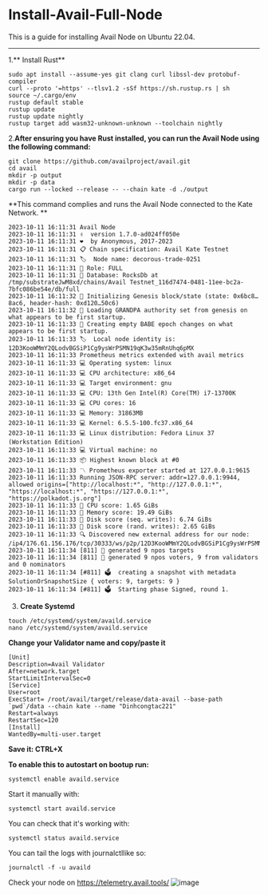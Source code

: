 # Install-Avail-Full-Node
 This is a guide for installing Avail Node on Ubuntu 22.04.
  *** 
1.** Install Rust**

```sudo apt install build-essential
sudo apt install --assume-yes git clang curl libssl-dev protobuf-compiler
curl --proto '=https' --tlsv1.2 -sSf https://sh.rustup.rs | sh
source ~/.cargo/env
rustup default stable
rustup update
rustup update nightly
rustup target add wasm32-unknown-unknown --toolchain nightly
```

2.**After ensuring you have Rust installed, you can run the Avail Node using the following command:**

```
git clone https://github.com/availproject/avail.git
cd avail
mkdir -p output
mkdir -p data
cargo run --locked --release -- --chain kate -d ./output
```
**This command complies and runs the Avail Node connected to the Kate Network.
**
```
2023-10-11 16:11:31 Avail Node    
2023-10-11 16:11:31 ✌️  version 1.7.0-ad024ff050e    
2023-10-11 16:11:31 ❤️  by Anonymous, 2017-2023    
2023-10-11 16:11:31 📋 Chain specification: Avail Kate Testnet    
2023-10-11 16:11:31 🏷  Node name: decorous-trade-0251    
2023-10-11 16:11:31 👤 Role: FULL    
2023-10-11 16:11:31 💾 Database: RocksDb at /tmp/substrateJwM8xd/chains/Avail Testnet_116d7474-0481-11ee-bc2a-7bfc086be54e/db/full    
2023-10-11 16:11:32 🔨 Initializing Genesis block/state (state: 0x6bc8…8ac6, header-hash: 0xd120…50c6)    
2023-10-11 16:11:32 👴 Loading GRANDPA authority set from genesis on what appears to be first startup.    
2023-10-11 16:11:33 👶 Creating empty BABE epoch changes on what appears to be first startup.    
2023-10-11 16:11:33 🏷  Local node identity is: 12D3KooWMmY2QLodvBGSiP1Cg9ysWrPSMN19qK3w35mRnUhq6pMX    
2023-10-11 16:11:33 Prometheus metrics extended with avail metrics    
2023-10-11 16:11:33 💻 Operating system: linux    
2023-10-11 16:11:33 💻 CPU architecture: x86_64    
2023-10-11 16:11:33 💻 Target environment: gnu    
2023-10-11 16:11:33 💻 CPU: 13th Gen Intel(R) Core(TM) i7-13700K    
2023-10-11 16:11:33 💻 CPU cores: 16    
2023-10-11 16:11:33 💻 Memory: 31863MB    
2023-10-11 16:11:33 💻 Kernel: 6.5.5-100.fc37.x86_64    
2023-10-11 16:11:33 💻 Linux distribution: Fedora Linux 37 (Workstation Edition)    
2023-10-11 16:11:33 💻 Virtual machine: no    
2023-10-11 16:11:33 📦 Highest known block at #0    
2023-10-11 16:11:33 〽️ Prometheus exporter started at 127.0.0.1:9615    
2023-10-11 16:11:33 Running JSON-RPC server: addr=127.0.0.1:9944, allowed origins=["http://localhost:*", "http://127.0.0.1:*", "https://localhost:*", "https://127.0.0.1:*", "https://polkadot.js.org"]    
2023-10-11 16:11:33 🏁 CPU score: 1.65 GiBs    
2023-10-11 16:11:33 🏁 Memory score: 19.49 GiBs    
2023-10-11 16:11:33 🏁 Disk score (seq. writes): 6.74 GiBs    
2023-10-11 16:11:33 🏁 Disk score (rand. writes): 2.65 GiBs    
2023-10-11 16:11:33 🔍 Discovered new external address for our node: /ip4/176.61.156.176/tcp/30333/ws/p2p/12D3KooWMmY2QLodvBGSiP1Cg9ysWrPSMN19qK3w35mRnUhq6pMX    
2023-10-11 16:11:34 [811] 💸 generated 9 npos targets    
2023-10-11 16:11:34 [811] 💸 generated 9 npos voters, 9 from validators and 0 nominators    
2023-10-11 16:11:34 [#811] 🗳  creating a snapshot with metadata SolutionOrSnapshotSize { voters: 9, targets: 9 }    
2023-10-11 16:11:34 [#811] 🗳  Starting phase Signed, round 1.
```

3. **Create Systemd**
```
touch /etc/systemd/system/availd.service
nano /etc/systemd/system/availd.service
```

**Change your Validator name and copy/paste it**

```
[Unit] 
Description=Avail Validator
After=network.target
StartLimitIntervalSec=0
[Service] 
User=root 
ExecStart= /root/avail/target/release/data-avail --base-path `pwd`/data --chain kate --name "Dinhcongtac221"
Restart=always 
RestartSec=120
[Install] 
WantedBy=multi-user.target

```
**Save it: CTRL+X**

**To enable this to autostart on bootup run:**

```systemctl enable availd.service```

Start it manually with:

```systemctl start availd.service```

You can check that it's working with:

```systemctl status availd.service```

You can tail the logs with journalctllike so:

```journalctl -f -u availd```

Check your node on https://telemetry.avail.tools/
![image](https://github.com/DinhCongTac221/Install-Avail-Full-Node/assets/27664184/c70aaf66-ccbc-485e-ae9e-c09674425772)

